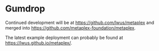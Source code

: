 # Gumdrop

Continued development will be at https://github.com/lwus/metaplex and merged
into https://github.com/metaplex-foundation/metaplex.

The latest example deployment can probably be found at
https://lwus.github.io/metaplex/.
